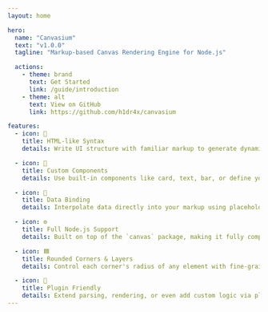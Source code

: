 ```yaml
---
layout: home

hero:
  name: "Canvasium"
  text: "v1.0.0"
  tagline: "Markup-based Canvas Rendering Engine for Node.js"

  actions:
    - theme: brand
      text: Get Started
      link: /guide/introduction
    - theme: alt
      text: View on GitHub
      link: https://github.com/h1dr4x/canvasium

features:
  - icon: 🧩
    title: HTML-like Syntax
    details: Write UI structure with familiar markup to generate dynamic canvas output—no manual drawing required.

  - icon: 🧱
    title: Custom Components
    details: Use built-in components like card, text, bar, or define your own to extend rendering logic.

  - icon: 🔄
    title: Data Binding
    details: Interpolate data directly into your markup using placeholders like {username} or {level}.

  - icon: ⚙️
    title: Full Node.js Support
    details: Built on top of the `canvas` package, making it fully compatible with backend and CLI rendering.

  - icon: 🟦
    title: Rounded Corners & Layers
    details: Control each corner's radius of any element with fine-grain control.

  - icon: 🔌
    title: Plugin Friendly
    details: Extend parsing, rendering, or even add custom logic via plugins. Power meets flexibility.
---
```

